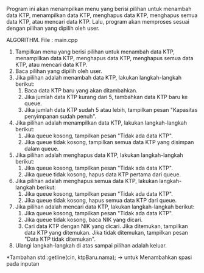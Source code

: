 Program ini akan menampilkan menu yang berisi pilihan untuk menambah data KTP, menampilkan data KTP, menghapus data KTP, menghapus semua data KTP, atau mencari data KTP. Lalu, program akan memproses sesuai dengan pilihan yang dipilih oleh user.

ALGORITHM. File : main.cpp

1. Tampilkan menu yang berisi pilihan untuk menambah data KTP, menampilkan data KTP, menghapus data KTP, menghapus semua data KTP, atau mencari data KTP.
2. Baca pilihan yang dipilih oleh user.
3. Jika pilihan adalah menambah data KTP, lakukan langkah-langkah berikut:
   1. Baca data KTP baru yang akan ditambahkan.
   2. Jika jumlah data KTP kurang dari 5, tambahkan data KTP baru ke queue.
   3. Jika jumlah data KTP sudah 5 atau lebih, tampilkan pesan "Kapasitas penyimpanan sudah penuh".
4. Jika pilihan adalah menampilkan data KTP, lakukan langkah-langkah berikut:
   1. Jika queue kosong, tampilkan pesan "Tidak ada data KTP".
   2. Jika queue tidak kosong, tampilkan semua data KTP yang disimpan dalam queue.
5. Jika pilihan adalah menghapus data KTP, lakukan langkah-langkah berikut:
   1. Jika queue kosong, tampilkan pesan "Tidak ada data KTP".
   2. Jika queue tidak kosong, hapus data KTP pertama dari queue.
6. Jika pilihan adalah menghapus semua data KTP, lakukan langkah-langkah berikut:
   1. Jika queue kosong, tampilkan pesan "Tidak ada data KTP".
   2. Jika queue tidak kosong, hapus semua data KTP dari queue.
7. Jika pilihan adalah mencari data KTP, lakukan langkah-langkah berikut:
   1. Jika queue kosong, tampilkan pesan "Tidak ada data KTP".
   2. Jika queue tidak kosong, baca NIK yang dicari.
   3. Cari data KTP dengan NIK yang dicari. Jika ditemukan, tampilkan data KTP yang ditemukan. Jika tidak ditemukan, tampilkan pesan "Data KTP tidak ditemukan".
8. Ulangi langkah-langkah di atas sampai pilihan adalah keluar.

\*Tambahan
std::getline(cin, ktpBaru.nama); -> untuk Menambahkan spasi pada inputan
